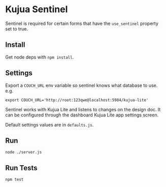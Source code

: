 # Kujua Sentinel

Sentinel is required for certain forms that have the `use_sentinel` property
set to true.

## Install

Get node deps with  `npm install`.

## Settings

Export a `COUCH_URL` env variable so sentinel knows what database to use. e.g.

```
export COUCH_URL='http://root:123qwe@localhost:5984/kujua-lite'
```

Sentinel works with Kujua Lite and listens to changes on the design doc. It can
be configured through the dashboard Kujua Lite app settings screen.

Default settings values are in `defaults.js`.

## Run

`node ./server.js`

## Run Tests

`npm test`
